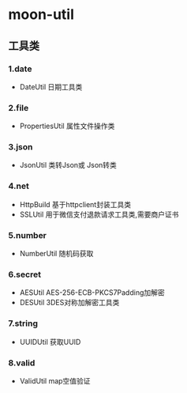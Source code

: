 # moon-util
## 工具类

### 1.date
- DateUtil 日期工具类
### 2.file
- PropertiesUtil 属性文件操作类
### 3.json
- JsonUtil 类转Json或 Json转类
### 4.net
- HttpBuild 基于httpclient封装工具类
- SSLUtil 用于微信支付退款请求工具类,需要商户证书
### 5.number
- NumberUtil 随机码获取
### 6.secret
- AESUtil AES-256-ECB-PKCS7Padding加解密
- DESUtil 3DES对称加解密工具类
### 7.string
- UUIDUtil 获取UUID
### 8.valid
- ValidUtil map空值验证

